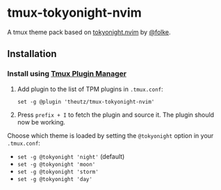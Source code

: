 # tmux-tokyonight-nvim

A tmux theme pack based on [tokyonight.nvim](https://github.com/folke/tokyonight.nvim) by [@folke](https://github.com/folke).

## Installation

### Install using [Tmux Plugin Manager](https://github.com/tmux-plugins/tpm)

1.  Add plugin to the list of TPM plugins in `.tmux.conf`:

        set -g @plugin 'theutz/tmux-tokyonight-nvim'

2.  Press `prefix + I` to fetch the plugin and source it. The plugin should now
    be working.

Choose which theme is loaded by setting the `@tokyonight` option in your
`.tmux.conf`:

- `set -g @tokyonight 'night'` (default)
- `set -g @tokyonight 'moon'`
- `set -g @tokyonight 'storm'`
- `set -g @tokyonight 'day'`
